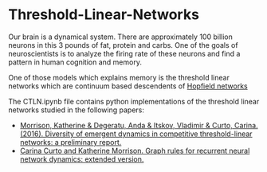# Threshold-Linear-Networks

Our brain is a dynamical system. There are approximately 100 billion neurons in this 3 pounds of fat, protein and carbs. One of the goals of neuroscientists is to analyze the firing rate of these neurons and find a pattern in human cognition and memory. 

One of those models which explains memory is the threshold linear networks which are continuum based descendents of [Hopfield networks](https://en.wikipedia.org/wiki/Hopfield_network)

The CTLN.ipynb file contains python implementations of the threshold linear networks studied in the following papers:
* [Morrison, Katherine & Degeratu, Anda & Itskov, Vladimir & Curto, Carina. (2016). Diversity of emergent dynamics in competitive threshold-linear networks: a preliminary report.](https://arxiv.org/abs/1605.04463)
* [Carina Curto and Katherine Morrison. Graph rules for recurrent neural network dynamics: extended version.](https://arxiv.org/pdf/2301.12638.pdf)
